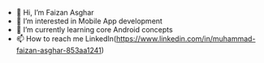 - 👋 Hi, I’m Faizan Asghar
- 👀 I’m interested in Mobile App development
- 🌱 I’m currently learning core Android concepts
- 📫 How to reach me LinkedIn(https://www.linkedin.com/in/muhammad-faizan-asghar-853aa1241)

<!---
MfaizanA21/MfaizanA21 is a ✨ special ✨ repository because its `README.md` (this file) appears on your GitHub profile.
You can click the Preview link to take a look at your changes.
--->
